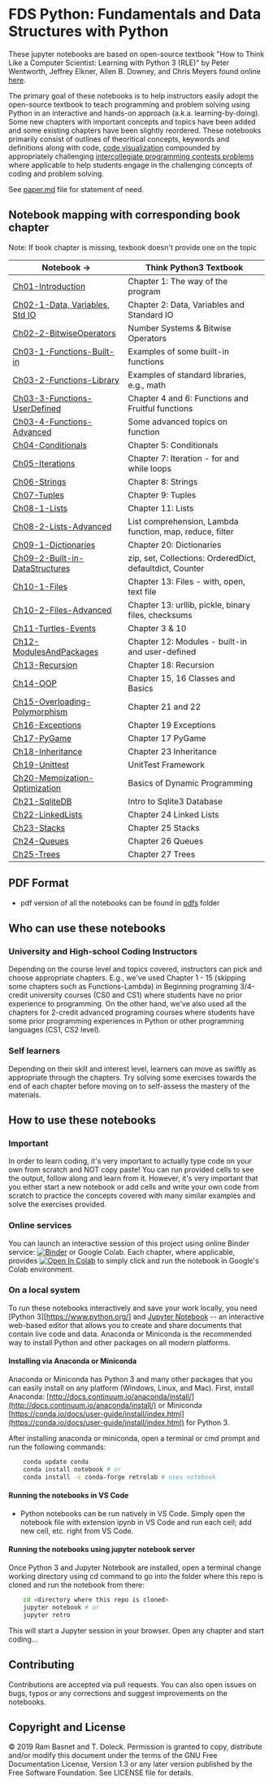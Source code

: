 # FDS Python: Fundamentals and Data Structures with Python

These jupyter notebooks are based on open-source textbook "How to Think Like a Computer Scientist: Learning with Python 3 (RLE)" by Peter Wentworth, Jeffrey Elkner, Allen B. Downey, and Chris Meyers found online [here](http://openbookproject.net/thinkcs/python/english3e/index.html).

The primary goal of these notebooks is to help instructors easily adopt the open-source textbook to teach programming and problem solving using Python in an interactive and hands-on approach (a.k.a. learning-by-doing). Some new chapters with important concepts and topics have been added and some existing chapters have been slightly reordered. These notebooks primarily consist of outlines of theoritical concepts, keywords and definitions along with code, [code visualization](https://pythontutor.com) compounded by appropriately challenging [intercollegiate programming contests problems](https://open.kattis.com) where applicable to help students engage in the challenging concepts of coding and problem solving.

See [paper.md](paper.md) file for statement of need.

## Notebook mapping with corresponding book chapter

Note: If book chapter is missing, texbook doesn't provide one on the topic

| Notebook ->                                    | Think Python3 Textbook                                    |
| ---------------------------------              | --------------------------------------------------------- |
| [Ch01-Introduction](Ch01-Introduction.ipynb)                 | Chapter 1: The way of the program                         |
| [Ch02-1-Data, Variables, Std IO](Ch02-1-Data-Variables-StdIO.ipynb)    | Chapter 2: Data, Variables and Standard IO         |
| [Ch02-2-BitwiseOperators](Ch02-2-BitwiseOperators.ipynb) | Number Systems & Bitwise Operators |
| [Ch03-1-Functions-Built-in](Ch03-1-Functions-Built-in.ipynb) | Examples of some built-in functions                       |
| [Ch03-2-Functions-Library](Ch03-2-Functions-Library.ipynb)   | Examples of standard libraries, e.g., math                |
| [Ch03-3-Functions-UserDefined](Ch03-3-Functions-UserDefined.ipynb)| Chapter 4 and 6: Functions and Fruitful functions    |
| [Ch03-4-Functions-Advanced](Ch03-4-Functions-Advanced.ipynb)  | Some advanced topics on function                          |
| [Ch04-Conditionals](Ch04-Conditionals.ipynb)                 | Chapter 5: Conditionals                                   |
| [Ch05-Iterations](Ch05-Iterations.ipynb)                   | Chapter 7: Iteration - for and while loops                |
| [Ch06-Strings](Ch06-Strings.ipynb)                      | Chapter 8: Strings                                        |
| [Ch07-Tuples](Ch07-Tuples.ipynb)                       | Chapter 9: Tuples                                         |
| [Ch08-1-Lists](Ch08-1-Lists.ipynb)                      | Chapter 11: Lists                                         |
| [Ch08-2-Lists-Advanced](Ch08-2-Lists-Comprehension-Lambda.ipynb) | List comprehension, Lambda function, map, reduce, filter  |
| [Ch09-1-Dictionaries](Ch09-1-Dictionaries.ipynb)               | Chapter 20: Dictionaries                                  |
| [Ch09-2-Built-in-DataStructures](Ch09-2-Built-in-DataStructures.ipynb) | zip, set, Collections: OrderedDict, defaultdict, Counter  |
| [Ch10-1-Files](Ch10-1-Files.ipynb)                        | Chapter 13: Files - with, open, text file            |
| [Ch10-2-Files-Advanced](Ch10-2-Files-Advanced.ipynb)  | Chapter 13: urllib, pickle, binary files, checksums  |
| [Ch11-Turtles-Events](Ch11-Turtles-Events.ipynb)               | Chapter 3 & 10                                            |
| [Ch12-ModulesAndPackages](Ch12-Modules.ipynb)                      | Chapter 12: Modules - built-in and user-defined           |
| [Ch13-Recursion](Ch13-Recursion.ipynb)                    | Chapter 18: Recursion                                     |
| [Ch14-OOP](Ch14-OOP.ipynb)                          | Chapter 15, 16 Classes and Basics                         |
| [Ch15-Overloading-Polymorphism](Ch15-Overloading-Polymorphism.ipynb)     | Chapter 21 and 22                            |
| [Ch16-Exceptions](Ch16-Exceptions.ipynb)                   | Chapter 19 Exceptions                                     |
| [Ch17-PyGame](Ch17-PyGame.ipynb)                       | Chapter 17 PyGame                                         |
| [Ch18-Inheritance](Ch18-Inheritance.ipynb)                  | Chapter 23 Inheritance                                    |
| [Ch19-Unittest](Ch19-Unittest.ipynb)                     | UnitTest Framework                                        |
| [Ch20-Memoization-Optimization](Ch20-Memoization-Optimization.ipynb)     | Basics of Dynamic Programming             |
| [Ch21-SqliteDB](Ch21-SqliteDB.ipynb)                     | Intro to Sqlite3 Database                                 |
| [Ch22-LinkedLists](Ch22-LinkedLists.ipynb)                  | Chapter 24 Linked Lists                                   |
| [Ch23-Stacks](Ch23-Stacks.ipynb)                       | Chapter 25 Stacks                                         |
| [Ch24-Queues](Ch24-Queues.ipynb)                       | Chapter 26 Queues                                         |
| [Ch25-Trees](Ch25-Trees.ipynb)         | Chapter 27 Trees                                          |

## PDF Format

- pdf version of all the notebooks can be found in [pdfs](https://github.com/rambasnet/Python-Notebooks/tree/master/pdfs) folder

## Who can use these notebooks

### University and High-school Coding Instructors

Depending on the course level and topics covered, instructors can pick and choose appropriate chapters. E.g., we've used Chapter 1 - 15 (skipping some chapters such as Functions-Lambda) in Beginning programing 3/4-credit university courses (CS0 and CS1) where students have no prior experience to programming. On the other hand, we've also used all the chapters for 2-credit advanced programing courses where students have some prior programming experiences in Python or other programming languages (CS1, CS2 level).

### Self learners

Depending on their skill and interest level, learners can move as swiftly as appropriate through the chapters. Try solving some exercises towards the end of each chapter before moving on to self-assess the mastery of the materials.

## How to use these notebooks

### Important

In order to learn coding, it's very important to actually type code on your own from scratch and NOT copy paste! You can run provided cells to see the output, follow along and learn from it. However, it's very important that you either start a new notebook or add cells and write your own code from scratch to practice the concepts covered with many similar examples and solve the exercises provided.

### Online services

You can launch an interactive session of this project using online Binder service:
[![Binder](https://mybinder.org/badge_logo.svg)](https://mybinder.org/v2/gh/rambasnet/thinkpythonnotebooks/master) or Google Colab. Each chapter, where applicable, provides [![Open In Colab](https://colab.research.google.com/assets/colab-badge.svg)](https://colab.research.google.com) to simply click and run the notebook in Google's Colab environment.

### On a local system

To run these notebooks interactively and save your work locally, you need [Python 3][https://www.python.org/] and [Jupyter Notebook](http://jupyter.org/) -- an interactive web-based editor that allows you to create and share documents that contain live code and data. Anaconda or Miniconda is the recommended way to install Python and other packages on all modern platforms.

#### Installing via Anaconda or Miniconda

Anaconda or Miniconda has Python 3 and many other packages that you can easily install on any platform (Windows, Linux, and Mac). First, install Anaconda: [http://docs.continuum.io/anaconda/install/](http://docs.continuum.io/anaconda/install/) or Miniconda [https://conda.io/docs/user-guide/install/index.html](https://conda.io/docs/user-guide/install/index.html) for Python 3.

After installing anaconda or miniconda, open a terminal or cmd prompt and run the following commands:

```bash
    conda update conda
    conda install notebook # or
    conda install -c conda-forge retrolab # uses notebook
```

#### Running the notebooks in VS Code

- Python notebooks can be run natively in VS Code. Simply open the notebook file with extension ipynb in VS Code and run each cell; add new cell, etc. right from VS Code.

#### Running the notebooks using jupyter notebook server

Once Python 3 and Jupyter Notebook are installed, open a terminal change working directory using cd command to go into the folder where this repo is cloned and run the notebook from there:

```bash
    cd <directory where this repo is cloned>
    jupyter notebook # or
    jupyter retro
```

This will start a Jupyter session in your browser. Open any chapter and start coding...

## Contributing

Contributions are accepted via pull requests. You can also open issues on bugs, typos or any corrections and suggest improvements on the notebooks.

## Copyright and License

&copy; 2019 Ram Basnet and T. Doleck. Permission is granted to copy, distribute and/or modify this document
under the terms of the GNU Free Documentation License, Version 1.3
or any later version published by the Free Software Foundation. See LICENSE file for details.
